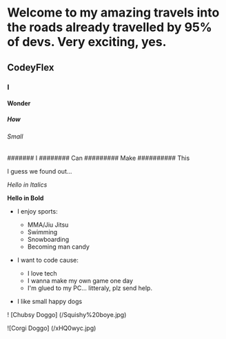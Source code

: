 # Welcome to my amazing travels into the roads already travelled by 95% of devs. Very exciting, yes.
## CodeyFlex
### I
#### Wonder
##### How
###### Small
####### I
######## Can
######### Make
########## This

I guess we found out...

*Hello in Italics*

**Hello in Bold**

* I enjoy sports:
  * MMA/Jiu Jitsu
  * Swimming
  * Snowboarding
  * Becoming man candy
  
* I want to code cause:
  * I love tech
  * I wanna make my own game one day
  * I'm glued to my PC... litteraly, plz send help.
  
* I like small happy dogs
  
! [Chubsy Doggo] (/Squishy%20boye.jpg)
  
![Corgi Doggo] (/xHQ0wyc.jpg)
